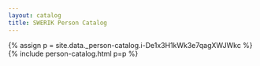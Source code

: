 ```yaml
---
layout: catalog
title: SWERIK Person Catalog
---
```

{% assign p = site.data._person-catalog.i-De1x3H1kWk3e7qagXWJWkc %}
{% include person-catalog.html p=p %}

